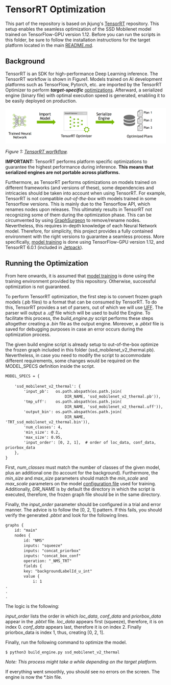 TensorRT Optimization
====================================



This part of the repository is based on jkjung's [TensorRT](https://github.com/jkjung-avt/tensorrt_demos) repository. This setup enables the seamless optimization of the SSD Mobilenet model trained on TensorFlow-GPU version 1.12. Before you can run the scripts in this folder, be sure to follow the installation instructions for the target platform located in the main [README.md](../).



## Background

TensorRT is an SDK for high-performance Deep Learning inference. The TensorRT workflow is shown in Figure1. Models trained on AI development platforms such as TensorFlow, Pytorch, etc. are imported by the TensorRT Optimizer to perform ***target-specific*** [optimizations](http://on-demand.gputechconf.com/gtcdc/2017/presentation/dc7172-shashank-prasanna-deep-learning-deployment-with-nvidia-tensorrt.pdf). Afterward, a serialized engine (binary file) with optimal execution speed is generated, enabling it to be easily deployed on production.



![TensorRT_workflow](docs/tensor_rt_workflow.jpeg)

*Figure 1: [TensorRT worfkflow](https://docs.nvidia.com/deeplearning/sdk/tensorrt-developer-guide/index.html).*

**IMPORTANT:** TensorRT performs platform specific optimizations to guarantee the highest performance during inference. **This means that serialized engines are not portable across platforms.** 

Furthermore, as TensorRT performs optimizations on models trained on different frameworks (and versions of these), some dependencies and intricacies should be taken into account when using TensorRT. For example, TensorRT is not compatible *out-of-the-box* with models trained in some Tensorflow versions. This is mainly due to the Tensorflow API, which renames nodes upon releases. This ultimately results in TensorRT not recognizing some of them during the optimization phase. This can be circumvented by using [GraphSurgeon](https://docs.nvidia.com/deeplearning/sdk/tensorrt-api/python_api/graphsurgeon/graphsurgeon.html) to remove/rename nodes. Nevertheless, this requires in-depth knowledge of each Neural Network model. Therefore, for simplicity, this project provides a fully contained environment with the right versions to guarantee a seamless process. More specifically, [model training](../tensorflow_training/) is done using TensorFlow-GPU version 1.12, and TensorRT 6.0.1 (included in [Jetpack](https://developer.nvidia.com/embedded/jetpack)).



##  Running the Optimization

From here onwards, it is assumed that [model training](../tensorflow_training) is done using the training environment provided by this repository. Otherwise, successful optimization is not guaranteed.

To perform TensorRT optimization, the first step is to convert frozen graph models (.pb files) to a format that can be consumed by TensorRT. To do this, TensorRT provides a set of parsers, out of which we will use [UFF](https://docs.nvidia.com/deeplearning/sdk/tensorrt-api/python_api/uff/uff.html). The parser will output a *.uff* file which will be used to build the Engine. To facilitate this process, the *build_engine.py* script performs these steps altogether creating a *.bin* file as the output engine. Moreover, a *.pbtxt* file is saved for debugging purposes in case an error occurs during the optimization process.

The given build engine script is already setup to out-of-the-box optimize the frozen graph included in this folder (ssd_mobilenet_v2_thermal.pb). Nevertheless, in case you need to modify the script to accommodate different requirements, some changes would be required on the MODEL_SPECS definition inside the script.

```
MODEL_SPECS = {

    'ssd_mobilenet_v2_thermal': {
        'input_pb':   os.path.abspath(os.path.join(
                          DIR_NAME, 'ssd_mobilenet_v2_thermal.pb')),
        'tmp_uff':    os.path.abspath(os.path.join(
                          DIR_NAME, 'ssd_mobilenet_v2_thermal.uff')),
        'output_bin': os.path.abspath(os.path.join(
                          DIR_NAME, 'TRT_ssd_mobilenet_v2_thermal.bin')),
        'num_classes': 4,
        'min_size': 0.2,
        'max_size': 0.95,
        'input_order': [0, 2, 1],  # order of loc_data, conf_data, priorbox_data
    },
}
```

First,  *num_classes* must match the number of classes of the given model, plus an additional one (to account for the background). Furthermore, the *min_size* and *max_size* parameters should match the *min_scale* and *max_scale* parameters on the model [configuration file](../tensorflow_training/README.md) used for training. Additionally, *DIR_NAME* is by default the directory in which the script is executed, therefore, the frozen graph file should be in the same directory. 

Finally, the *input_order* parameter should be configured in a trial and error manner. The advice is to follow the [0, 2, 1] pattern. If this fails, you should verify the generated *.pbtxt* and look for the following lines. 

```
graphs {
	id: "main"
	nodes {
		id: "NMS"
		inputs: "squeeze"
		inputs: "concat_priorbox"
		inputs: "concat_box_conf"
		operation: "_NMS_TRT"
		fields {
		key: "backgroundLabelId_u_int"
		value {
			i: 1
.
.
.
```

The logic is the following: 

*input_order* lists the order in which *loc_data*, *conf_data* and *priorbox_data* appear in the *.pbtxt* file. *loc_data* appears first (squeeze), therefore, it is on index 0. *conf_data* appears last, therefore it is on index 2. Finally priorbox_data is index 1, thus, creating [0, 2, 1].



Finally, run the following command to optimize the model.

```
$ python3 build_engine.py ssd_mobilenet_v2_thermal
```

*Note: This process might take a while depending on the target platform.*

If everything went smoothly, you should see no errors on the screen. The engine is now the *.bin file.